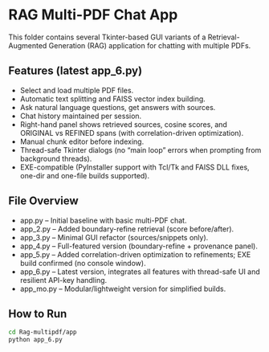 # RAG Multi-PDF Chat App

This folder contains several Tkinter-based GUI variants of a Retrieval-Augmented Generation (RAG) application for chatting with multiple PDFs.

## Features (latest app_6.py)
- Select and load multiple PDF files.
- Automatic text splitting and FAISS vector index building.
- Ask natural language questions, get answers with sources.
- Chat history maintained per session.
- Right-hand panel shows retrieved sources, cosine scores, and ORIGINAL vs REFINED spans (with correlation-driven optimization).
- Manual chunk editor before indexing.
- Thread-safe Tkinter dialogs (no “main loop” errors when prompting from background threads).
- EXE-compatible (PyInstaller support with Tcl/Tk and FAISS DLL fixes, one-dir and one-file builds supported).

## File Overview
- app.py – Initial baseline with basic multi-PDF chat.
- app_2.py – Added boundary-refine retrieval (score before/after).
- app_3.py – Minimal GUI refactor (sources/snippets only).
- app_4.py – Full-featured version (boundary-refine + provenance panel).
- app_5.py – Added correlation-driven optimization to refinements; EXE build confirmed (no console window).
- app_6.py – Latest version, integrates all features with thread-safe UI and resilient API-key handling.
- app_mo.py – Modular/lightweight version for simplified builds.

## How to Run
```bash
cd Rag-multipdf/app
python app_6.py
